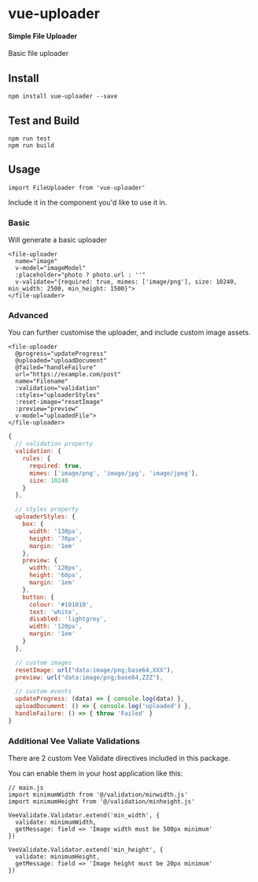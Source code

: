 # vue-uploader

#### Simple File Uploader

Basic file uploader

## Install

```
npm install vue-uploader --save
```

## Test and Build

```
npm run test
npm run build
```

## Usage

```
import FileUploader from 'vue-uploader'
```

Include it in the component you'd like to use it in.

### Basic

Will generate a basic uploader

```vue
<file-uploader
  name="image"
  v-model="imageModel"
  :placeholder="photo ? photo.url : ''"
  v-validate="{required: true, mimes: ['image/png'], size: 10240, min_width: 2500, min_height: 1500}">
</file-uploader>
```

### Advanced

You can further customise the uploader, and include custom image
assets.

```vue
<file-uploader
  @progress="updateProgress"
  @uploaded="uploadDocument"
  @failed="handleFailure"
  url="https://example.com/post"
  name="Filename"
  :validation="validation"
  :styles="uploaderStyles"
  :reset-image="resetImage"
  :preview="preview"
  v-model="uploadedFile">
</file-uploader>
```

```js
{
  // validation property
  validation: {
    rules: {
      required: true,
      mimes: ['image/png', 'image/jpg', 'image/jpeg'],
      size: 10240
    }
  },

  // styles property
  uploaderStyles: {
    box: {
      width: '130px',
      height: '70px',
      margin: '1em'
    },
    preview: {
      width: '120px',
      height: '60px',
      margin: '1em'
    },
    button: {
      colour: '#101010',
      text: 'white',
      disabled: 'lightgrey',
      width: '120px',
      margin: '1em'
    }
  },

  // custom images
  resetImage: url("data:image/png;base64,XXX"),
  preview: url("data:image/png;base64,ZZZ"),

  // custom events
  updateProgress: (data) => { console.log(data) },
  uploadDocument: () => { console.log('uploaded') },
  handleFailure: () => { throw 'Failed' }
}
```

### Additional Vee Valiate Validations

There are 2 custom Vee Validate directives included in this package.

You can enable them in your host application like this:

```
// main.js
import minimumWidth from '@/validation/minwidth.js'
import minimumHeight from '@/validation/minheight.js'

VeeValidate.Validator.extend('min_width', {
  validate: minimumWidth,
  getMessage: field => 'Image width must be 500px minimum'
})

VeeValidate.Validator.extend('min_height', {
  validate: minimumHeight,
  getMessage: field => 'Image height must be 20px minimum'
})
```
